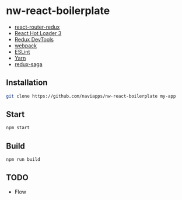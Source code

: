 # nw-react-boilerplate

* [react-router-redux](https://github.com/reactjs/react-router-redux)
* [React Hot Loader 3](https://github.com/gaearon/react-hot-loader)
* [Redux DevTools](https://github.com/gaearon/redux-devtools)
* [webpack](https://webpack.js.org/)
* [ESLint](http://eslint.org/)
* [Yarn](https://yarnpkg.com/)
* [redux-saga](https://github.com/redux-saga/redux-saga)

## Installation

```bash
git clone https://github.com/naviapps/nw-react-boilerplate my-app
```

## Start

```bash
npm start
```

## Build

```bash
npm run build
```

## TODO

* Flow
